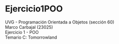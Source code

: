 # Ejercicio1POO
UVG - Programación Orientada a Objetos (sección 60)  <br />
Marco Carbajal (23025)  <br />
Ejercicio 1 - POO  <br />
Temario C: Tomorrowland
